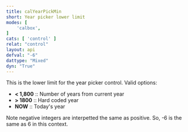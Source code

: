 ```yaml
---
title: calYearPickMin
short: Year picker lower limit
modes: [
	'calbox',
]
cats: [ 'control' ]
relat: "control"
layout: api
defval: "-6"
dattype: "Mixed"
dyn: "True"
---
```


This is the lower limit for the year picker control. Valid options:

 - **< 1,800** :: Number of years from current year
 - **> 1800** :: Hard coded year
 - **NOW** :: Today's year
 
Note negative integers are interpetted the same as positive. So, -6 is the same as 6 in this context.


